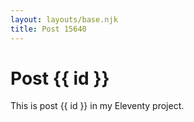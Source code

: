 ```yaml
---
layout: layouts/base.njk
title: Post 15640
---
```


# Post {{ id }}

This is post {{ id }} in my Eleventy project.
